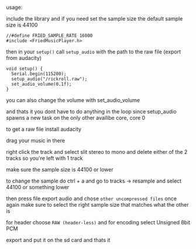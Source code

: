 usage:


include the library and if you need set the sample size
the default sample size is 44100
```
//#define FRIED_SAMPLE_RATE 16000
#include <FriedMusicPlayer.h>
```

then in your `setup()`
call `setup_audio` with the path to the raw file (export from audacity)

```
void setup() {
  Serial.begin(115200);
  setup_audio("/rickroll.raw");
  set_audio_volume(0.1f);
}

```
you can also change the volume with set_audio_volume

and thats it you dont have to do anything in the loop since setup_audio spawns a new task on the only other availibe core, core 0

to get a raw file install audacity

drag your music in there

right click the track and select slit stereo to mono and delete either of the 2 tracks so you're left with 1 track

make sure the sample size is 44100 or lower

to change the sample do ctrl + a and go to tracks -> resample and select 44100 or something lower

then press file export audio and chose `other uncompressed files` once again make sure to select the right sample size that matches what the other is

for header choose `RAW (header-less)`
and for encoding select Unsigned 8bit PCM

export and put it on the sd card and thats it

